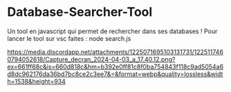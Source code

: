 # Database-Searcher-Tool
Un tool en javascript qui permet de rechercher dans ses databases !
Pour lancer le tool sur vsc faites : node search.js

https://media.discordapp.net/attachments/1225071695103131731/1225117460794052618/Capture_decran_2024-04-03_a_17.40.12.png?ex=661ff68c&is=660d818c&hm=b392e0ff81c8f0ba754843f118c9ad5054a6d8dc962176da36bd7bc8ce2c3ee7&=&format=webp&quality=lossless&width=1538&height=934
